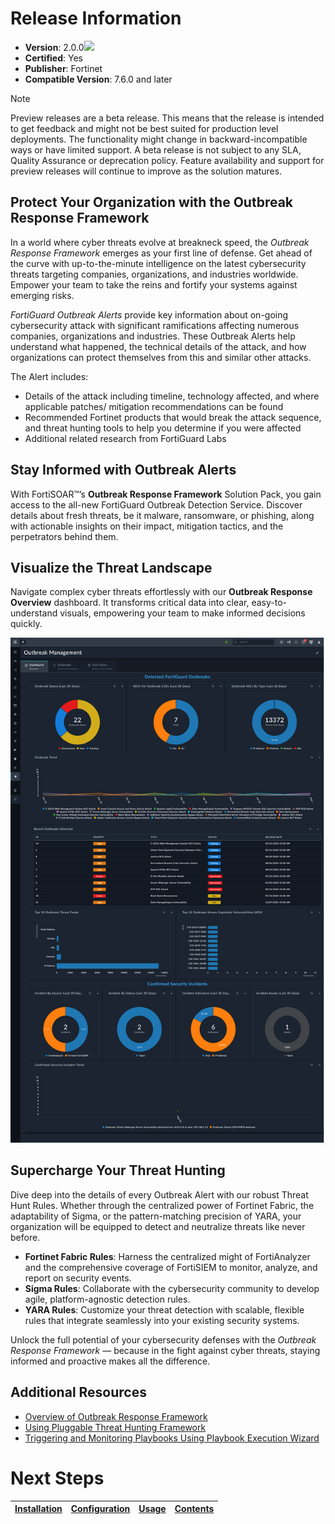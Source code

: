 # Release Information 

- **Version**: 2.0.0![](./docs/res/icon-preview.svg)
- **Certified**: Yes
- **Publisher**: Fortinet
- **Compatible Version**: 7.6.0 and later
 
>[!NOTE]
>Preview releases are a beta release. This means that the release is intended to get feedback and might not be best suited for production level deployments. The functionality might change in backward-incompatible ways or have limited support. A beta release is not subject to any SLA, Quality Assurance or deprecation policy. Feature availability and support for preview releases will continue to improve as the solution matures.

## Protect Your Organization with the Outbreak Response Framework

In a world where cyber threats evolve at breakneck speed, the *Outbreak Response Framework* emerges as your first line of defense. Get ahead of the curve with up-to-the-minute intelligence on the latest cybersecurity threats targeting companies, organizations, and industries worldwide. Empower your team to take the reins and fortify your systems against emerging risks.

*FortiGuard Outbreak Alerts* provide key information about on-going cybersecurity attack with significant ramifications affecting numerous companies, organizations and industries. These Outbreak Alerts help understand what happened, the technical details of the attack, and how organizations can protect themselves from this and similar other attacks.

The Alert includes:

- Details of the attack including timeline, technology affected, and where applicable patches/ mitigation recommendations can be found
- Recommended Fortinet products that would break the attack sequence, and threat hunting tools to help you determine if you were affected
- Additional related research from FortiGuard Labs

## Stay Informed with Outbreak Alerts

With FortiSOAR™’s **Outbreak Response Framework** Solution Pack, you gain access to the all-new FortiGuard Outbreak Detection Service. Discover details about fresh threats, be it malware, ransomware, or phishing, along with actionable insights on their impact, mitigation tactics, and the perpetrators behind them.

## Visualize the Threat Landscape

Navigate complex cyber threats effortlessly with our **Outbreak Response Overview** dashboard. It transforms critical data into clear, easy-to-understand visuals, empowering your team to make informed decisions quickly.

![Outbreak Dashboard](./docs/res/dashboard-outbreak-response-overview.png)

## Supercharge Your Threat Hunting

Dive deep into the details of every Outbreak Alert with our robust Threat Hunt Rules. Whether through the centralized power of Fortinet Fabric, the adaptability of Sigma, or the pattern-matching precision of YARA, your organization will be equipped to detect and neutralize threats like never before.

- **Fortinet Fabric Rules**: Harness the centralized might of FortiAnalyzer and the comprehensive coverage of FortiSIEM to monitor, analyze, and report on security events.
- **Sigma Rules**: Collaborate with the cybersecurity community to develop agile, platform-agnostic detection rules.
- **YARA Rules**: Customize your threat detection with scalable, flexible rules that integrate seamlessly into your existing security systems.

Unlock the full potential of your cybersecurity defenses with the *Outbreak Response Framework* &mdash; because in the fight against cyber threats, staying informed and proactive makes all the difference.

## Additional Resources

- [Overview of Outbreak Response Framework](./docs/background-information.md)
- [Using Pluggable Threat Hunting Framework](./docs/pluggable-threat-hunting.md)
- [Triggering and Monitoring Playbooks Using Playbook Execution Wizard](./docs/trigger-and-monitor-pb-with-peb.md)

# Next Steps
| [Installation](./docs/setup.md#installation) | [Configuration](./docs/setup.md#configuration) | [Usage](./docs/usage.md) | [Contents](./docs/contents.md) |
|----------------------------------------------|------------------------------------------------|--------------------------|--------------------------------|